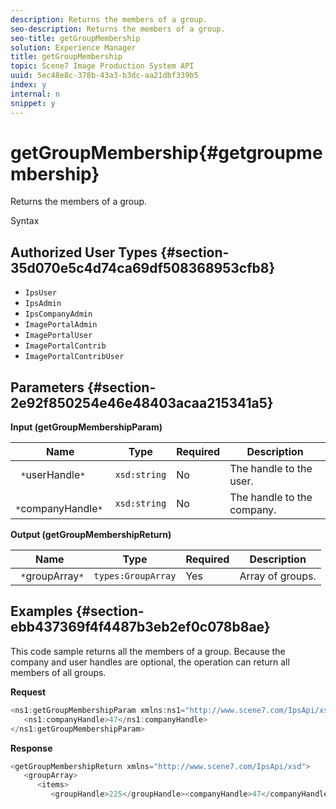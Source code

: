 ```yaml
---
description: Returns the members of a group.
seo-description: Returns the members of a group.
seo-title: getGroupMembership
solution: Experience Manager
title: getGroupMembership
topic: Scene7 Image Production System API
uuid: 5ec48e8c-378b-43a3-b3dc-aa21dbf339b5
index: y
internal: n
snippet: y
---
```


# getGroupMembership{#getgroupmembership}

Returns the members of a group.

 Syntax 

## Authorized User Types {#section-35d070e5c4d74ca69df508368953cfb8}

* `IpsUser` 
* `IpsAdmin` 
* `IpsCompanyAdmin` 
* `ImagePortalAdmin` 
* `ImagePortalUser` 
* `ImagePortalContrib` 
* `ImagePortalContribUser`

## Parameters {#section-2e92f850254e46e48403acaa215341a5}

**Input (getGroupMembershipParam)** 

|  Name  | Type  | Required  | Description  |
|---|---|---|---|
|  ` *`userHandle`*`  | `xsd:string`  | No  | The handle to the user.  |
|  ` *`companyHandle`*`  | `xsd:string`  | No  | The handle to the company.  |

**Output (getGroupMembershipReturn)** 

|  Name  | Type  | Required  | Description  |
|---|---|---|---|
|  ` *`groupArray`*`  | `types:GroupArray`  | Yes  | Array of groups.  |

## Examples {#section-ebb437369f4f4487b3eb2ef0c078b8ae}

This code sample returns all the members of a group. Because the company and user handles are optional, the operation can return all members of all groups.

**Request** 

```java
<ns1:getGroupMembershipParam xmlns:ns1="http://www.scene7.com/IpsApi/xsd">
   <ns1:companyHandle>47</ns1:companyHandle>
</ns1:getGroupMembershipParam>
```

**Response** 

```java
<getGroupMembershipReturn xmlns="http://www.scene7.com/IpsApi/xsd">
   <groupArray>
      <items>
         <groupHandle>225</groupHandle><companyHandle>47</companyHandle><name>MyGroup</name><isSystemDefined>false</isSystemDefined></items></groupArray></getGroupMembershipReturn>
```

